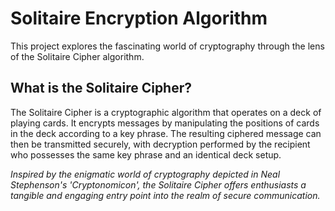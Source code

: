 # Solitaire Encryption Algorithm

This project explores the fascinating world of cryptography through the lens of the Solitaire Cipher algorithm.

## What is the Solitaire Cipher?

The Solitaire Cipher is a cryptographic algorithm that operates on a deck of playing cards. It encrypts messages by manipulating the positions of cards in the deck according to a key phrase. The resulting ciphered message can then be transmitted securely, with decryption performed by the recipient who possesses the same key phrase and an identical deck setup.

_Inspired by the enigmatic world of cryptography depicted in Neal Stephenson's 'Cryptonomicon', the Solitaire Cipher offers enthusiasts a tangible and engaging entry point into the realm of secure communication._